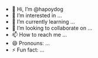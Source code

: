 - 👋 Hi, I’m @hapoydog
- 👀 I’m interested in ...
- 🌱 I’m currently learning ...
- 💞️ I’m looking to collaborate on ...
- 📫 How to reach me ...
- 😄 Pronouns: ...
- ⚡ Fun fact: ...

<!---
hapoydog/hapoydog is a ✨ special ✨ repository because its `README.md` (this file) appears on your GitHub profile.
You can click the Preview link to take a look at your changes.
--->
